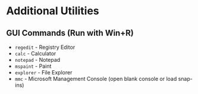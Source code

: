 # Additional Utilities

## GUI Commands (Run with Win+R)

- `regedit` - Registry Editor
- `calc` - Calculator
- `notepad` - Notepad
- `mspaint` - Paint
- `explorer` - File Explorer
- `mmc` - Microsoft Management Console (open blank console or load snap-ins)
